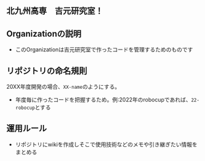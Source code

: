 ## 北九州高専　吉元研究室！
## Organizationの説明
- このOrganizationは吉元研究室で作ったコードを管理するためのものです
## リポジトリの命名規則
20XX年度開発の場合、```XX-name```のようにする。
- 年度毎に作ったコードを把握するため。例:2022年のrobocupであれば、```22-robocup```とする
## 運用ルール
- リポジトリにwikiを作成しそこで使用技術などのメモや引き継ぎたい情報をまとめる
